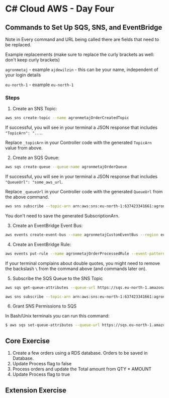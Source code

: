 # C# Cloud AWS - Day Four
## Commands to Set Up SQS, SNS, and EventBridge

Note in Every command and URL being called there are fields that need to be replaced.

Example replacements (make sure to replace the curly brackets as well: don't keep curly brackets)

`agronmetaj` - example `ajdewilzin` - this can be your name, independent of your login details

`eu-north-1` - example `eu-north-1`

### Steps
1. Create an SNS Topic:

```bash
aws sns create-topic --name agronmetajOrderCreatedTopic
```
If successful, you will see in your terminal a JSON response that includes `"TopicArn": "...`.

Replace `_topicArn` in your Controller code with the generated `TopicArn` value from above.

2. Create an SQS Queue:

```bash
aws sqs create-queue --queue-name agronmetajOrderQueue
```

If successful, you will see in your terminal a JSON response that includes `"QueueUrl": "some_aws_url`.

Replace `_queueUrl` in your Controller code with the generated `QueueUrl` from the above command.


```bash
aws sns subscribe --topic-arn arn:aws:sns:eu-north-1:637423341661:agronmetajOrderCreatedTopic --protocol sqs --notification-endpoint arn:aws:sqs:eu-north-1:637423341661:agronmetajOrderQueue
```

You don't need to save the generated SubscriptionArn.

3. Create an EventBridge Event Bus:

```bash
aws events create-event-bus --name agronmetajCustomEventBus --region eu-north-1
```

4. Create an EventBridge Rule:

```bash
aws events put-rule --name agronmetajOrderProcessedRule --event-pattern '{\"source\": [\"order.service\"]}' --event-bus-name agronmetajCustomEventBus
```

If your terminal complains about double quotes, you might need to remove the backslash `\` from the command above (and commands later on).


5. Subscribe the SQS Queue to the SNS Topic

```bash
aws sqs get-queue-attributes --queue-url https://sqs.eu-north-1.amazonaws.com/637423341661/agronmetajOrderQueue --attribute-name QueueArn --region eu-north-1
```

```bash
aws sns subscribe --topic-arn arn:aws:sns:eu-north-1:637423341661:agronmetajOrderCreatedTopic --protocol sqs --notification-endpoint arn:aws:sqs:eu-north-1:637423341661:agronmetajOrderQueue --region eu-north-1
```

6. Grant SNS Permissions to SQS


In Bash/Unix terminals you can run this command:
```bash
$ aws sqs set-queue-attributes --queue-url https://sqs.eu-north-1.amazonaws.com/637423341661/agronmetajOrderQueue --attributes file://sqs-policy.json --region eu-north-1
```


## Core Exercise
1. Create a few orders using a RDS database. Orders to be saved in Database.
2. Update Process flag to false
3. Process orders and update the Total amount from QTY * AMOUNT
4. Update Process flag to true

## Extension Exercise
